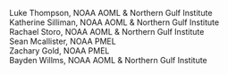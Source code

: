 Luke Thompson, NOAA AOML & Northern Gulf Institute  
Katherine Silliman, NOAA AOML & Northern Gulf Institute  
Rachael Storo, NOAA AOML & Northern Gulf Institute  
Sean Mcallister, NOAA PMEL  
Zachary Gold, NOAA PMEL    
Bayden Willms, NOAA AOML & Northern Gulf Institute  
